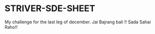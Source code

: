 # STRIVER-SDE-SHEET
My challenge for the last leg of december. Jai Bajrang bali !! Sada Sahai Raho!!
